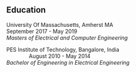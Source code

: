 ## Education
University Of Massachusetts, Amherst MA&nbsp; &nbsp; &nbsp; &nbsp; &nbsp; &nbsp; &nbsp; &nbsp; &nbsp; &nbsp; &nbsp; &nbsp; &nbsp; &nbsp; &nbsp;&nbsp;&nbsp;&nbsp;&nbsp;&nbsp;&nbsp;&nbsp;&nbsp;&nbsp;&nbsp;&nbsp;&nbsp;&nbsp;&nbsp;&nbsp;    September 2017 - May 2019<br>                                                   			                                        *Masters of Electrical and Computer Engineering*

PES Institute of Technology, Bangalore, India&nbsp; &nbsp; &nbsp; &nbsp; &nbsp; &nbsp; &nbsp; &nbsp; &nbsp; &nbsp; &nbsp; &nbsp; &nbsp; &nbsp; &nbsp;&nbsp;&nbsp;&nbsp;&nbsp;&nbsp;&nbsp;&nbsp;&nbsp;&nbsp;&nbsp;&nbsp;&nbsp;&nbsp;&nbsp;August 2010 - May 2014<br>
*Bachelor of Engineering in Electrical Engineering*


